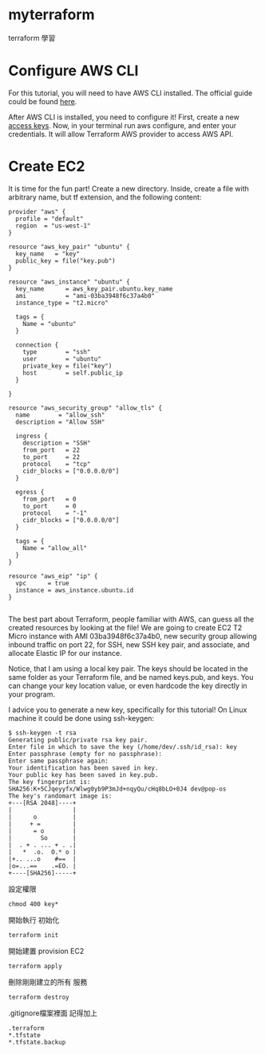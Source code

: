 # myterraform
terraform 學習

# Configure AWS CLI

For this tutorial, you will need to have AWS CLI installed. The official guide could be found [here](https://docs.aws.amazon.com/cli/latest/userguide/install-cliv2.html).

After AWS CLI is installed, you need to configure it! First, create a new [access keys](https://console.aws.amazon.com/iam/home?#/security_credentials). Now, in your terminal run aws configure, and enter your credentials. It will allow Terraform AWS provider to access AWS API.

# Create EC2

It is time for the fun part! Create a new directory. Inside, create a file with arbitrary name, but tf extension, and the following content:

```
provider "aws" {
  profile = "default"
  region  = "us-west-1"
}

resource "aws_key_pair" "ubuntu" {
  key_name   = "key"
  public_key = file("key.pub")
}

resource "aws_instance" "ubuntu" {
  key_name      = aws_key_pair.ubuntu.key_name
  ami           = "ami-03ba3948f6c37a4b0"
  instance_type = "t2.micro"

  tags = {
    Name = "ubuntu"
  }

  connection {
    type        = "ssh"
    user        = "ubuntu"
    private_key = file("key")
    host        = self.public_ip
  }

}

resource "aws_security_group" "allow_tls" {
  name        = "allow_ssh"
  description = "Allow SSH"

  ingress {
    description = "SSH"
    from_port   = 22
    to_port     = 22
    protocol    = "tcp"
    cidr_blocks = ["0.0.0.0/0"]
  }

  egress {
    from_port   = 0
    to_port     = 0
    protocol    = "-1"
    cidr_blocks = ["0.0.0.0/0"]
  }

  tags = {
    Name = "allow_all"
  }
}

resource "aws_eip" "ip" {
  vpc      = true
  instance = aws_instance.ubuntu.id
}


```

The best part about Terraform, people familiar with AWS, can guess all the created resources by looking at the file! We are going to create EC2 T2 Micro instance with AMI 03ba3948f6c37a4b0, new security group allowing inbound traffic on port 22, for SSH, new SSH key pair, and associate, and allocate Elastic IP for our instance. 

Notice, that I am using a local key pair. The keys should be located in the same folder as your Terraform file, and be named keys.pub, and keys. You can change your key location value, or even hardcode the key directly in your program.

I advice you to generate a new key, specifically for this tutorial! On Linux machine it could be done using ssh-keygen:

```
$ ssh-keygen -t rsa
Generating public/private rsa key pair.
Enter file in which to save the key (/home/dev/.ssh/id_rsa): key
Enter passphrase (empty for no passphrase): 
Enter same passphrase again: 
Your identification has been saved in key.
Your public key has been saved in key.pub.
The key fingerprint is:
SHA256:K+5CJqeyyfx/Wlwg0yb9P3mJd+nqyQu/cHq8bLO+0J4 dev@pop-os
The key's randomart image is:
+---[RSA 2048]----+
|                 |
|      o          |
|     + =         |
|      = o        |
|        So       |
|  . + . ... + . .|
|   *  .o.  O.* o |
|+.. ...o    #==  |
|o=...==    .=EO. |
+----[SHA256]-----+
```
設定權限
```
chmod 400 key*
```

開始執行 初始化
```
terraform init
```
開始建置 provision EC2
```
terraform apply 
```
刪除剛剛建立的所有 服務
```
terraform destroy
```

.gitignore檔案裡面 記得加上
```
.terraform
*.tfstate
*.tfstate.backup
```
